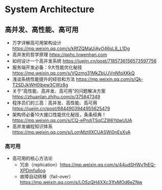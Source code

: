 # System Architecture


## 高并发、高性能、高可用
- 万字详解高可用架构设计 https://mp.weixin.qq.com/s/kRfZQMaUjAyO46sL8_L1Dg
- 高并发的哲学原理 https://pphc.lvwenhan.com
- 如何设计一个高并发系统 https://juejin.cn/post/7185736156573597756
- 服务端开发必备：9大性能优化秘技 https://mp.weixin.qq.com/s/VQzmg31MkZbUJVnNfqXKkQ
- 浅谈系统性能提升的经验和方法 https://mp.weixin.qq.com/s/Qk-T2SDJkWH0Ibew3CWz8g
- 关于“高性能、高并发、高可用”的问题解决方案 https://zhuanlan.zhihu.com/p/375847349
- 程序员们的三高：高并发、高性能、高可用 https://juejin.cn/post/6844903944955625479
- 架构师必备10大接口性能优化秘技，条条经典！https://mp.weixin.qq.com/s/CQ-ePndjTSqCZ9l6YdwUUA
- 高并发编程知识体系 https://mp.weixin.qq.com/s/LomMztIlXCUASWi0nEsXvA


### 高可用
- 高可用的核心方法论
  - 冗余（replication）https://mp.weixin.qq.com/s/44udSHWv1hEQ-XPDmfu6og
  - 故障自动转移（fail-over）https://mp.weixin.qq.com/s/LOSzQH4XXc31fxMOd6eZNw
